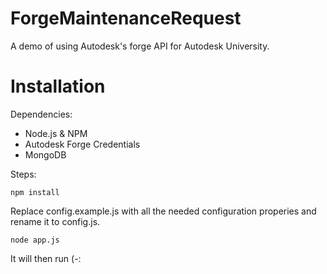 # ForgeMaintenanceRequest
A demo of using Autodesk's forge API for Autodesk University.

# Installation

Dependencies:

* Node.js & NPM
* Autodesk Forge Credentials
* MongoDB

Steps:

``` npm install ``` 

Replace config.example.js with all the needed configuration properies and rename it to config.js.

```node app.js```

It will then run (-:



